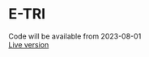 # E-TRI
Code will be available from 2023-08-01 </br>
[Live version](https://cs.vu.lt/projects/DALTRA/demo)
